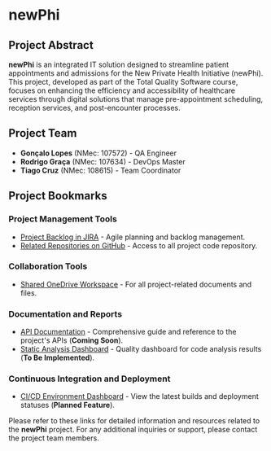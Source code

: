 # newPhi

## Project Abstract
**newPhi** is an integrated IT solution designed to streamline patient appointments and admissions for the New Private Health Initiative (newPhi). This project, developed as part of the Total Quality Software course, focuses on enhancing the efficiency and accessibility of healthcare services through digital solutions that manage pre-appointment scheduling, reception services, and post-encounter processes.

## Project Team
- **Gonçalo Lopes** (NMec: 107572) - QA Engineer
- **Rodrigo Graça** (NMec: 107634) - DevOps Master
- **Tiago Cruz** (NMec: 108615) - Team Coordinator

## Project Bookmarks

### Project Management Tools
- [Project Backlog in JIRA](https://tiagofcruz78.atlassian.net/jira/software/projects/SCRUM/boards/1/backlog) - Agile planning and backlog management.
- [Related Repositories on GitHub](https://github.com/TiagoC18/newPhi) - Access to all project code repository.

### Collaboration Tools
- [Shared OneDrive Workspace](https://uapt33090-my.sharepoint.com/:f:/g/personal/tiagofcruz78_ua_pt/EnM4OJ3Awo1MlxC3y3Ngl4gBxEy2cs4P3P8LqFD5uM0VMQ?e=RpWfc4) - For all project-related documents and files.

### Documentation and Reports
- [API Documentation](https://your-api-documentation-link.com) - Comprehensive guide and reference to the project's APIs (**Coming Soon**).
- [Static Analysis Dashboard](https://your-sonarqube-dashboard-link.com) - Quality dashboard for code analysis results (**To Be Implemented**).

### Continuous Integration and Deployment
- [CI/CD Environment Dashboard](https://your-ci-cd-dashboard-link.com) - View the latest builds and deployment statuses (**Planned Feature**).

Please refer to these links for detailed information and resources related to the **newPhi** project. For any additional inquiries or support, please contact the project team members.

